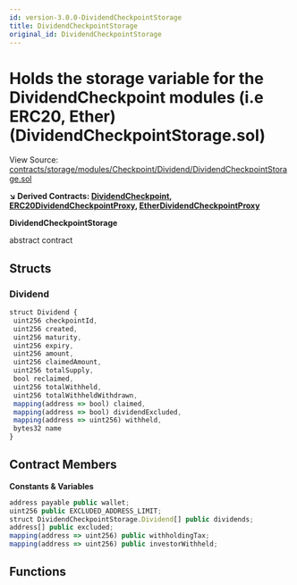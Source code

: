 ```yaml
---
id: version-3.0.0-DividendCheckpointStorage
title: DividendCheckpointStorage
original_id: DividendCheckpointStorage
---
```


# Holds the storage variable for the DividendCheckpoint modules (i.e ERC20, Ether) (DividendCheckpointStorage.sol)

View Source: [contracts/storage/modules/Checkpoint/Dividend/DividendCheckpointStorage.sol](../../contracts/storage/modules/Checkpoint/Dividend/DividendCheckpointStorage.sol)

**↘ Derived Contracts: [DividendCheckpoint](DividendCheckpoint.md), [ERC20DividendCheckpointProxy](ERC20DividendCheckpointProxy.md), [EtherDividendCheckpointProxy](EtherDividendCheckpointProxy.md)**

**DividendCheckpointStorage**

abstract contract

## Structs
### Dividend

```js
struct Dividend {
 uint256 checkpointId,
 uint256 created,
 uint256 maturity,
 uint256 expiry,
 uint256 amount,
 uint256 claimedAmount,
 uint256 totalSupply,
 bool reclaimed,
 uint256 totalWithheld,
 uint256 totalWithheldWithdrawn,
 mapping(address => bool) claimed,
 mapping(address => bool) dividendExcluded,
 mapping(address => uint256) withheld,
 bytes32 name
}
```

## Contract Members
**Constants & Variables**

```js
address payable public wallet;
uint256 public EXCLUDED_ADDRESS_LIMIT;
struct DividendCheckpointStorage.Dividend[] public dividends;
address[] public excluded;
mapping(address => uint256) public withholdingTax;
mapping(address => uint256) public investorWithheld;

```

## Functions


